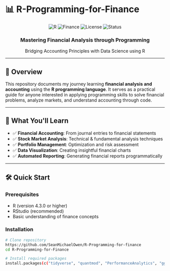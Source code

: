 # 📊 R-Programming-for-Finance

<div align="center">

![R](https://img.shields.io/badge/R-4.3.0+-blue?logo=r&logoColor=white)
![Finance](https://img.shields.io/badge/Finance-Analysis-brightgreen)
![License](https://img.shields.io/badge/License-MIT-green)
![Status](https://img.shields.io/badge/Status-Active-success)

<h3>Mastering Financial Analysis through Programming</h3>
<p>Bridging Accounting Principles with Data Science using R</p>

</div>

---

## 📖 Overview

This repository documents my journey learning **financial analysis and accounting** using the **R programming language**. It serves as a practical guide for anyone interested in applying programming skills to solve financial problems, analyze markets, and understand accounting through code.

---

## 🎯 What You'll Learn

- ✅ **Financial Accounting**: From journal entries to financial statements
- ✅ **Stock Market Analysis**: Technical & fundamental analysis techniques  
- ✅ **Portfolio Management**: Optimization and risk assessment
- ✅ **Data Visualization**: Creating insightful financial charts
- ✅ **Automated Reporting**: Generating financial reports programmatically

---

## 🛠️ Quick Start

### Prerequisites
- R (version 4.3.0 or higher)
- RStudio (recommended)
- Basic understanding of finance concepts

### Installation
```bash
# Clone repository
https://github.com/SeanMichaelOwen/R-Programming-for-finance
cd R-Programming-for-Finance

# Install required packages
install.packages(c("tidyverse", "quantmod", "PerformanceAnalytics", "ggplot2"))
